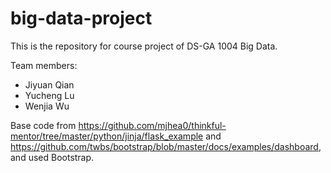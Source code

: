 # big-data-project
This is the repository for course project of DS-GA 1004 Big Data.

Team members:

- Jiyuan Qian
- Yucheng Lu
- Wenjia Wu

Base code from
https://github.com/mjhea0/thinkful-mentor/tree/master/python/jinja/flask_example
and
https://github.com/twbs/bootstrap/blob/master/docs/examples/dashboard,
and used Bootstrap.
